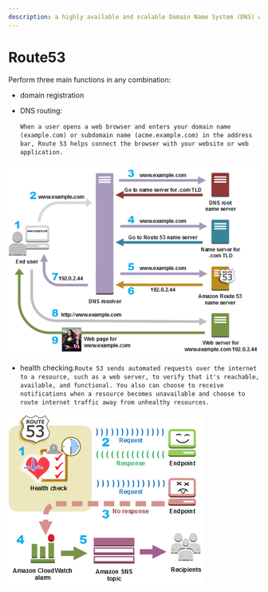 ```yaml
---
description: a highly available and scalable Domain Name System (DNS) web service.
---
```


# Route53

Perform three main functions in any combination:&#x20;

* domain registration
*   DNS routing:

    `When a user opens a web browser and enters your domain name (example.com) or subdomain name (acme.example.com) in the address bar, Route 53 helps connect the browser with your website or web application.`

![](<../../.gitbook/assets/image (153).png>)

* health checking.`Route 53 sends automated requests over the internet to a resource, such as a web server, to verify that it's reachable, available, and functional. You also can choose to receive notifications when a resource becomes unavailable and choose to route internet traffic away from unhealthy resources.`



![](<../../.gitbook/assets/image (58).png>)
